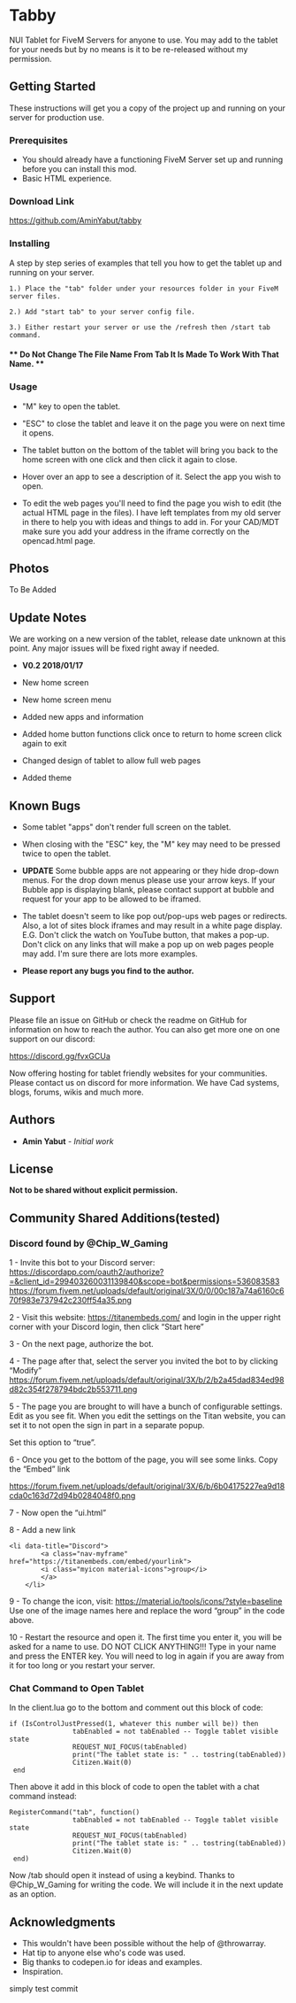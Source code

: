 # Tabby

NUI Tablet for FiveM Servers for anyone to use. You may add to the tablet for your needs but by no means is it to be re-released without my permission.

## Getting Started

These instructions will get you a copy of the project up and running on your server for production use.

### Prerequisites

* You should already have a functioning FiveM Server set up and running before you can install this mod. 
* Basic HTML experience. 

### Download Link
https://github.com/AminYabut/tabby

### Installing

A step by step series of examples that tell you how to get the tablet up and running on your server.

    1.) Place the "tab" folder under your resources folder in your FiveM server files.

    2.) Add "start tab" to your server config file.

    3.) Either restart your server or use the /refresh then /start tab command.

#### ** **Do Not Change The File Name From Tab It Is Made To Work With That Name.** **

### Usage

* "M" key to open the tablet.

* "ESC" to close the tablet and leave it on the page you were on next time it opens.

* The tablet button on the bottom of the tablet will bring you back to the home screen with one click and then click it again to close.

* Hover over an app to see a description of it. Select the app you wish to open.

* To edit the web pages you'll need to find the page you wish to edit (the actual HTML page in the files). I have left templates from my old server in there to help you with ideas and things to add in. For your CAD/MDT make sure you add your address in the iframe correctly on the opencad.html page. 

## Photos
To Be Added

## Update Notes

We are working on a new version of the tablet, release date unknown at this point. Any major issues will be fixed right away if needed. 

* **V0.2 2018/01/17**

* New home screen
* New home screen menu
* Added new apps and information
* Added home button functions click once to return to home screen click again to exit
* Changed design of tablet to allow full web pages
* Added theme

## Known Bugs

* Some tablet "apps" don't render full screen on the tablet.

* When closing with the "ESC" key, the "M" key may need to be pressed twice to open the tablet.

* **UPDATE** Some bubble apps are not appearing or they hide drop-down menus. For the drop down menus please use your arrow keys. If your Bubble app is displaying blank, please contact support at bubble and request for your app to be allowed to be iframed.

* The tablet doesn't seem to like pop out/pop-ups web pages or redirects. Also, a lot of sites block iframes and may result in a white page display. E.G. Don't click the watch on YouTube button, that makes a pop-up. Don't click on any links that will make a pop up on web pages people may add. I'm sure there are lots more examples.

* **Please report any bugs you find to the author.**

## Support
Please file an issue on GitHub or check the readme on GitHub for information on how to reach the author. You can also get more one on one support on our discord:

https://discord.gg/fvxGCUa

Now offering hosting for tablet friendly websites for your communities. Please contact us on discord for more information. We have Cad systems, blogs, forums, wikis and much more.

## Authors

* **Amin Yabut** - *Initial work*

## License

**Not to be shared without explicit permission.**

## Community Shared Additions(tested)
### Discord found by @Chip_W_Gaming 
1 - Invite this bot to your Discord server: https://discordapp.com/oauth2/authorize?=&client_id=299403260031139840&scope=bot&permissions=536083583
https://forum.fivem.net/uploads/default/original/3X/0/0/00c187a74a6160c670f983e737942c230ff54a35.png


2 - Visit this website: https://titanembeds.com/ and login in the upper right corner with your Discord login, then click “Start here”

3 - On the next page, authorize the bot.

4 - The page after that, select the server you invited the bot to by clicking “Modify”
https://forum.fivem.net/uploads/default/original/3X/b/2/b2a45dad834ed98d82c354f278794bdc2b553711.png


5 - The page you are brought to will have a bunch of configurable settings. Edit as you see fit. When you edit the settings on the Titan website, you can set it to not open the sign in part in a separate popup.

Set this option to “true”.

6 - Once you get to the bottom of the page, you will see some links. Copy the “Embed” link

https://forum.fivem.net/uploads/default/original/3X/6/b/6b04175227ea9d18cda0c163d72d94b0284048f0.png


7 - Now open the “ui.html”

8 - Add a new link
```
<li data-title="Discord">
     	<a class="nav-myframe" href="https://titanembeds.com/embed/yourlink">
     	<i class="myicon material-icons">group</i>
     	</a>
    </li>
```
9 - To change the icon, visit: https://material.io/tools/icons/?style=baseline
Use one of the image names here and replace the word “group” in the code above.

10 - Restart the resource and open it. The first time you enter it, you will be asked for a name to use. DO NOT CLICK ANYTHING!!! Type in your name and press the ENTER key. You will need to log in again if you are away from it for too long or you restart your server.

### Chat Command to Open Tablet
In the client.lua go to the bottom and comment out this block of code:
```
if (IsControlJustPressed(1, whatever this number will be)) then
                tabEnabled = not tabEnabled -- Toggle tablet visible state
                REQUEST_NUI_FOCUS(tabEnabled)
                print("The tablet state is: " .. tostring(tabEnabled))
                Citizen.Wait(0)
 end
```
Then above it add in this block of code to open the tablet with a chat command instead:
```
RegisterCommand("tab", function()
                tabEnabled = not tabEnabled -- Toggle tablet visible state
                REQUEST_NUI_FOCUS(tabEnabled)
                print("The tablet state is: " .. tostring(tabEnabled))
                Citizen.Wait(0)
 end)
```
Now /tab should open it instead of using a keybind. Thanks to @Chip_W_Gaming for writing the code. We will include it in the next update as an option.  
## Acknowledgments

* This wouldn't have been possible without the help of @throwarray.
* Hat tip to anyone else who's code was used.
* Big thanks to codepen.io for ideas and examples.
* Inspiration.

simply test commit
